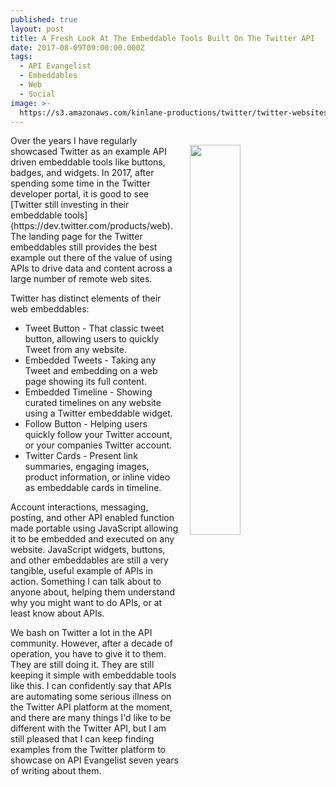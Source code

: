 ```yaml
---
published: true
layout: post
title: A Fresh Look At The Embeddable Tools Built On The Twitter API
date: 2017-08-09T09:00:00.000Z
tags:
  - API Evangelist
  - Embeddables
  - Web
  - Social
image: >-
  https://s3.amazonaws.com/kinlane-productions/twitter/twitter-websites-embeddable.png
---
```

<p><img src="https://s3.amazonaws.com/kinlane-productions/twitter/twitter-websites-embeddable.png" align="right" width="40%" style="padding: 15px;" /></p>Over the years I have regularly showcased Twitter as an example API driven embeddable tools like buttons, badges, and widgets. In 2017, after spending some time in the Twitter developer portal, it is good to see [Twitter still investing in their embeddable tools](https://dev.twitter.com/products/web). The landing page for the Twitter embeddables still provides the best example out there of the value of using APIs to drive data and content across a large number of remote web sites.

Twitter has distinct elements of their web embeddables:

- Tweet Button - That classic tweet button, allowing users to quickly Tweet from any website.
- Embedded Tweets - Taking any Tweet and embedding on a web page showing its full content.
- Embedded Timeline - Showing curated timelines on any website using a Twitter embeddable widget.
- Follow Button - Helping users quickly follow your Twitter account, or your companies Twitter account.
- Twitter Cards - Present link summaries, engaging images, product information, or inline video as embeddable cards in timeline.

Account interactions, messaging, posting, and other API enabled function made portable using JavaScript allowing it to be embedded and executed on any website. JavaScript widgets, buttons, and other embeddables are still a very tangible, useful example of APIs in action. Something I can talk about to anyone about, helping them understand why you might want to do APIs, or at least know about APIs.

We bash on Twitter a lot in the API community. However, after a decade of operation, you have to give it to them. They are still doing it. They are still keeping it simple with embeddable tools like this. I can confidently say that APIs are automating some serious illness on the Twitter API platform at the moment, and there are many things I'd like to be different with the Twitter API, but I am still pleased that I can keep finding examples from the Twitter platform to showcase on API Evangelist seven years of writing about them.
